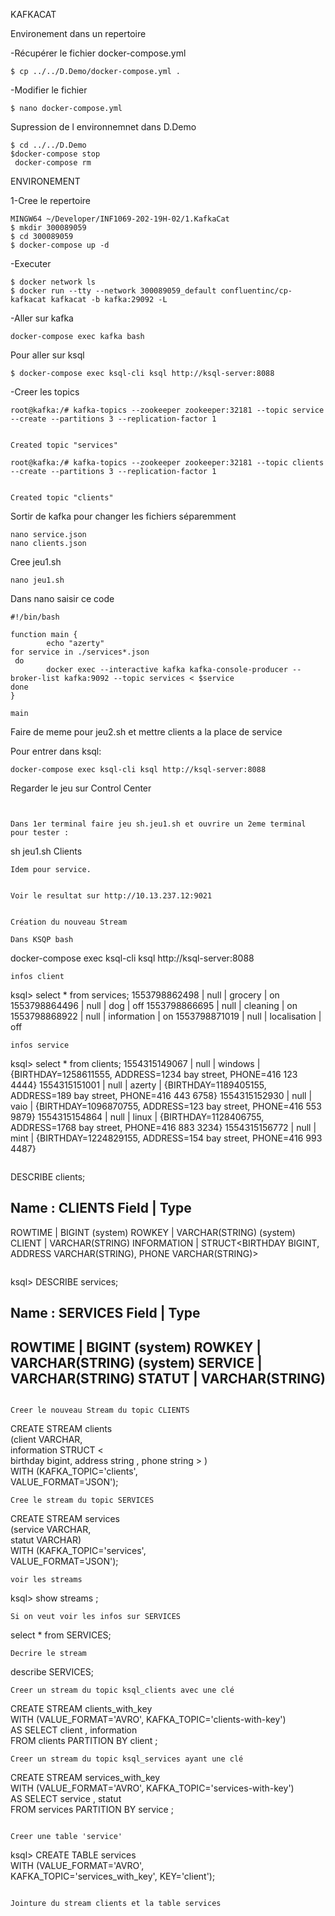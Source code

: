 KAFKACAT

Environement dans un repertoire

 -Récupérer le fichier docker-compose.yml 
 
 ``` 
 $ cp ../../D.Demo/docker-compose.yml .
 ```
 
 -Modifier le fichier
 
 ```
 $ nano docker-compose.yml
 ```
 

Supression de l environnemnet dans D.Demo
```
$ cd ../../D.Demo
$docker-compose stop 
 docker-compose rm 
 ```
 
 
 
ENVIRONEMENT

1-Cree le repertoire

```  
MINGW64 ~/Developer/INF1069-202-19H-02/1.KafkaCat
$ mkdir 300089059
$ cd 300089059
$ docker-compose up -d 
 ```
 

 
 -Executer
 
 ``` 
$ docker network ls
$ docker run --tty --network 300089059_default confluentinc/cp-kafkacat kafkacat -b kafka:29092 -L
```

-Aller sur kafka 

``` 
docker-compose exec kafka bash 
```
Pour aller sur ksql
```
$ docker-compose exec ksql-cli ksql http://ksql-server:8088

```

-Creer les topics
``` 
root@kafka:/# kafka-topics --zookeeper zookeeper:32181 --topic service --create --partitions 3 --replication-factor 1


Created topic "services" 
```

``` 
root@kafka:/# kafka-topics --zookeeper zookeeper:32181 --topic clients --create --partitions 3 --replication-factor 1


Created topic "clients" 
```
Sortir de kafka pour changer les fichiers séparemment
```
nano service.json
nano clients.json
```
Cree jeu1.sh
``` 
nano jeu1.sh
```
Dans nano saisir ce code
```
#!/bin/bash

function main {
        echo "azerty"
for service in ./services*.json 
 do
        docker exec --interactive kafka kafka-console-producer --broker-list kafka:9092 --topic services < $service
done
}

main
```

Faire de meme pour jeu2.sh et mettre clients a la place de service

Pour entrer dans ksql:
``` 
docker-compose exec ksql-cli ksql http://ksql-server:8088 
```
Regarder le jeu sur Control Center
```


Dans 1er terminal faire jeu sh.jeu1.sh et ouvrire un 2eme terminal pour tester :

```
sh jeu1.sh
Clients
>>>>>>>>>>>>
```
Idem pour service.


Voir le resultat sur http://10.13.237.12:9021


Création du nouveau Stream

Dans KSQP bash
```
docker-compose exec ksql-cli ksql http://ksql-server:8088
```
infos client
```
ksql> select * from services;
1553798862498 | null | grocery | on
1553798864496 | null | dog | off
1553798866695 | null | cleaning | on
1553798868922 | null | information | on
1553798871019 | null | localisation  | off
```
infos service
```
ksql> select * from clients;
1554315149067 | null | windows | {BIRTHDAY=1258611555, ADDRESS=1234 bay street, PHONE=416 123 4444}
1554315151001 | null | azerty | {BIRTHDAY=1189405155, ADDRESS=189 bay street, PHONE=416 443 6758}
1554315152930 | null | vaio | {BIRTHDAY=1096870755, ADDRESS=123 bay street, PHONE=416 553 9879}
1554315154864 | null | linux | {BIRTHDAY=1128406755, ADDRESS=1768 bay street, PHONE=416 883 3234}
1554315156772 | null | mint | {BIRTHDAY=1224829155, ADDRESS=154 bay street, PHONE=416 993 4487}
```
```
DESCRIBE clients;

Name                 : CLIENTS
 Field       | Type
---------------------------------------------------------------------------------------
 ROWTIME     | BIGINT           (system)
 ROWKEY      | VARCHAR(STRING)  (system)
 CLIENT      | VARCHAR(STRING)
 INFORMATION | STRUCT<BIRTHDAY BIGINT, ADDRESS VARCHAR(STRING), PHONE VARCHAR(STRING)>
```
```
ksql> DESCRIBE services;

Name                 : SERVICES
 Field   | Type
-------------------------------------
 ROWTIME | BIGINT           (system)
 ROWKEY  | VARCHAR(STRING)  (system)
 SERVICE | VARCHAR(STRING)
 STATUT  | VARCHAR(STRING)
-------------------------------------

```

Creer le nouveau Stream du topic CLIENTS
```
CREATE STREAM clients \
  (client VARCHAR, \
   information STRUCT < \
birthday bigint, address string , phone string > ) \
  WITH (KAFKA_TOPIC='clients', \
        VALUE_FORMAT='JSON');
```
Cree le stream du topic SERVICES
```
CREATE STREAM services \
  (service VARCHAR, \
   statut VARCHAR) \
  WITH (KAFKA_TOPIC='services', \
        VALUE_FORMAT='JSON');
```
voir les streams
```
ksql> show streams ;
```
Si on veut voir les infos sur SERVICES
```
 select * from SERVICES;
 
```
Decrire le stream
```
describe SERVICES;
```
Creer un stream du topic ksql_clients avec une clé 
```
CREATE STREAM clients_with_key \
       WITH (VALUE_FORMAT='AVRO', KAFKA_TOPIC='clients-with-key') \
       AS SELECT client , information \
       FROM clients PARTITION BY client ;
```
Creer un stream du topic ksql_services ayant une clé 

```
CREATE STREAM services_with_key \
       WITH (VALUE_FORMAT='AVRO', KAFKA_TOPIC='services-with-key') \
       AS SELECT service , statut \
       FROM services PARTITION BY service ;
 ```

Creer une table 'service'
```
ksql>  CREATE TABLE services \
      WITH (VALUE_FORMAT='AVRO', \
  KAFKA_TOPIC='services_with_key', KEY='client');
```

Jointure du stream clients et la table services




